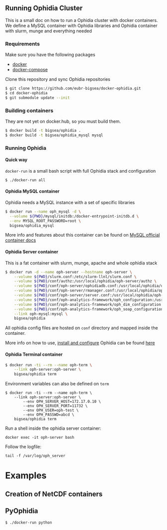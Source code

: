 Running Ophidia Cluster
----------------------
This is a small doc on how to run a Ophidia cluster with docker containers.
We define a MySQL container with Ophidia libraries and Ophidia container with
slurm, munge and everything needed

### Requirements
Make sure you have the following packages
* [docker](https://docs.docker.com/ "docker")
* [docker-compose](https://docs.docker.com/compose/overview/ "docker-compose")

Clone this repository and sync Ophidia repositories
```bash
$ git clone https://github.com/eubr-bigsea/docker-ophidia.git
$ cd docker-ophidia
$ git submodule update --init
```

### Building containers
They are not yet on docker.hub, so you must build them.

```bash
$ docker build -t bigsea/ophidia .
$ docker build -t bigsea/ophidia_mysql mysql
```

### Running Ophidia

#### Quick way
`docker-run` is a small bash script with full Ophidia stack and configuration
```bash
$ ./docker-run all
```

#### Ophidia MySQL container
Ophidia needs a MySQL instance with a set of specific libraries
```bash
$ docker run --name oph_mysql -d \
  --volume ${PWD}/mysql/initdb:/docker-entrypoint-initdb.d \
  --env MYSQL_ROOT_PASSWORD=root \
  bigsea/ophidia_mysql
```
More info and features about this container can be found on [MySQL official
container docs](https://hub.docker.com/_/mysql/)

#### Ophidia Server container
This is a fat container with slurm, munge, apache and whole ophidia stack
```bash
$ docker run -d --name oph-server --hostname oph-server \
    --volume ${PWD}/slurm.conf:/etc/slurm-llnl/slurm.conf \
    --volume ${PWD}/conf/authz:/usr/local/ophidia/oph-server/authz \
    --volume ${PWD}/conf/oph-server/ophidiadb.conf:/usr/local/ophidia/oph-server/etc/ophidiadb.conf \
    --volume ${PWD}/conf/oph-server/rmanager.conf:/usr/local/ophidia/oph-server/etc/rmanager.conf \
    --volume ${PWD}/conf/oph-server/server.conf:/usr/local/ophidia/oph-server/etc/server.conf \
    --volume ${PWD}/conf/oph-analytics-framework/oph_configuration:/usr/local/ophidia/oph-cluster/oph-analytics-framework/etc/oph_configuration \
    --volume ${PWD}/conf/oph-analytics-framework/oph_dim_configuration:/usr/local/ophidia/oph-cluster/oph-analytics-framework/etc/oph_dim_configuration \
    --volume ${PWD}/conf/oph-analytics-framework/oph_soap_configuration:/usr/local/ophidia/oph-cluster/oph-analytics-framework/etc/oph_soap_configuration \
    --link oph-mysql:mysql \
    bigsea/ophidia
```
All ophidia config files are hosted on `conf` directory and mapped inside the container.

More info on how to use, [install and configure](http://ophidia.cmcc.it/documentation/admin/configure/index.html) Ophidia can be found [here](http://ophidia.cmcc.it/documentation/)

#### Ophidia Terminal container
```bash
$ docker run -ti --rm --name oph-term \
    --link oph-server:oph-server \
    bigsea/ophidia term
```
Environment variables can also be defined on `term`
```
$ docker run -ti --rm --name oph-term \
    --link oph-server:oph-server \
		--env OPH_SERVER_HOST=172.17.0.10 \
		--env OPH_SERVER_PORT=11732 \
		--env OPH_USER=oph-test \
		--env OPH_PASSWD=abcd \
    bigsea/ophidia term
```

Run a shell inside the ophidia server container:
```
docker exec -it oph-server bash
```

Follow the logfile:
```
tail -f /var/log/oph_server
```

# Examples
## Creation of NetCDF containers

## PyOphidia

```bash
$ ./docker-run python
```
